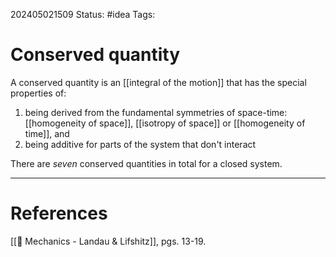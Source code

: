 202405021509
Status: #idea
Tags:

# Conserved quantity

A conserved quantity is an [[integral of the motion]] that has the special properties of:
1. being derived from the fundamental symmetries of space-time: [[homogeneity of space]], [[isotropy of space]] or [[homogeneity of time]], and
2. being additive for parts of the system that don't interact

There are *seven* conserved quantities in total for a closed system.

___
# References
[[📕 Mechanics - Landau & Lifshitz]], pgs. 13-19.